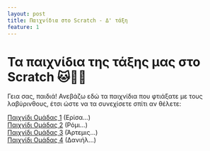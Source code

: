 ```yaml
---
layout: post
title: Παιχνίδια στο Scratch - Δ' τάξη
feature: 1
---
```


# Τα παιχνίδια της τάξης μας στο Scratch 🐱🧑‍💻

Γεια σας, παιδιά!
Ανεβάζω εδώ τα παιχνίδια που φτιάξατε με τους λαβύρινθους, έτσι ώστε να τα συνεχίσετε σπίτι αν θέλετε:

[Παιχνίδι Ομάδας 1](https://scratch.mit.edu/projects/842778226/) (Ερίσα...)  
[Παιχνίδι Ομάδας 2](https://scratch.mit.edu/projects/842780501/) (Ρόμι...)  
[Παιχνίδι Ομάδας 3](https://scratch.mit.edu/projects/842781349/) (Άρτεμις...)  
[Παιχνίδι Ομάδας 4](https://scratch.mit.edu/projects/842781867/) (Δανιήλ...)  